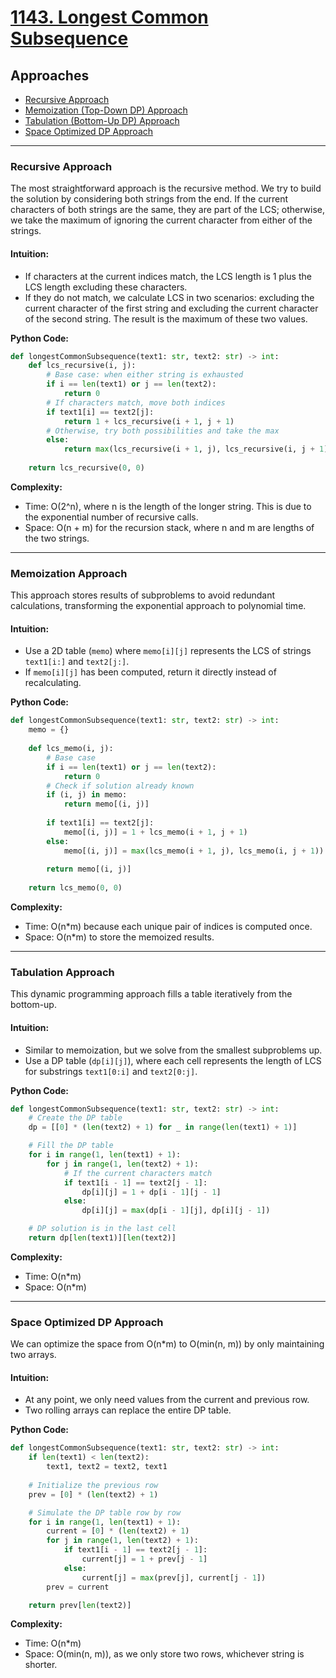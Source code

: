 # [1143. Longest Common Subsequence](https://leetcode.com/problems/longest-common-subsequence/)

## Approaches
- [Recursive Approach](#recursive-approach)
- [Memoization (Top-Down DP) Approach](#memoization-approach)
- [Tabulation (Bottom-Up DP) Approach](#tabulation-approach)
- [Space Optimized DP Approach](#space-optimized-dp-approach)

---

### Recursive Approach

The most straightforward approach is the recursive method. We try to build the solution by considering both strings from the end. If the current characters of both strings are the same, they are part of the LCS; otherwise, we take the maximum of ignoring the current character from either of the strings.

#### Intuition:
- If characters at the current indices match, the LCS length is 1 plus the LCS length excluding these characters.
- If they do not match, we calculate LCS in two scenarios: excluding the current character of the first string and excluding the current character of the second string. The result is the maximum of these two values.

**Python Code:**

```python
def longestCommonSubsequence(text1: str, text2: str) -> int:
    def lcs_recursive(i, j):
        # Base case: when either string is exhausted
        if i == len(text1) or j == len(text2):
            return 0
        # If characters match, move both indices
        if text1[i] == text2[j]:
            return 1 + lcs_recursive(i + 1, j + 1)
        # Otherwise, try both possibilities and take the max
        else:
            return max(lcs_recursive(i + 1, j), lcs_recursive(i, j + 1))
    
    return lcs_recursive(0, 0)
```

**Complexity:**
- Time: O(2^n), where n is the length of the longer string. This is due to the exponential number of recursive calls.
- Space: O(n + m) for the recursion stack, where n and m are lengths of the two strings.

---

### Memoization Approach

This approach stores results of subproblems to avoid redundant calculations, transforming the exponential approach to polynomial time.

#### Intuition:
- Use a 2D table (`memo`) where `memo[i][j]` represents the LCS of strings `text1[i:]` and `text2[j:]`.
- If `memo[i][j]` has been computed, return it directly instead of recalculating.

**Python Code:**

```python
def longestCommonSubsequence(text1: str, text2: str) -> int:
    memo = {}
    
    def lcs_memo(i, j):
        # Base case
        if i == len(text1) or j == len(text2):
            return 0
        # Check if solution already known
        if (i, j) in memo:
            return memo[(i, j)]
        
        if text1[i] == text2[j]:
            memo[(i, j)] = 1 + lcs_memo(i + 1, j + 1)
        else:
            memo[(i, j)] = max(lcs_memo(i + 1, j), lcs_memo(i, j + 1))
        
        return memo[(i, j)]
    
    return lcs_memo(0, 0)
```

**Complexity:**
- Time: O(n*m) because each unique pair of indices is computed once.
- Space: O(n*m) to store the memoized results.

---

### Tabulation Approach

This dynamic programming approach fills a table iteratively from the bottom-up.

#### Intuition:
- Similar to memoization, but we solve from the smallest subproblems up.
- Use a DP table (`dp[i][j]`), where each cell represents the length of LCS for substrings `text1[0:i]` and `text2[0:j]`.

**Python Code:**

```python
def longestCommonSubsequence(text1: str, text2: str) -> int:
    # Create the DP table
    dp = [[0] * (len(text2) + 1) for _ in range(len(text1) + 1)]

    # Fill the DP table
    for i in range(1, len(text1) + 1):
        for j in range(1, len(text2) + 1):
            # If the current characters match
            if text1[i - 1] == text2[j - 1]:
                dp[i][j] = 1 + dp[i - 1][j - 1]
            else:
                dp[i][j] = max(dp[i - 1][j], dp[i][j - 1])

    # DP solution is in the last cell
    return dp[len(text1)][len(text2)]
```

**Complexity:**
- Time: O(n*m)
- Space: O(n*m)

---

### Space Optimized DP Approach

We can optimize the space from O(n*m) to O(min(n, m)) by only maintaining two arrays.

#### Intuition:
- At any point, we only need values from the current and previous row. 
- Two rolling arrays can replace the entire DP table.

**Python Code:**

```python
def longestCommonSubsequence(text1: str, text2: str) -> int:
    if len(text1) < len(text2):
        text1, text2 = text2, text1
    
    # Initialize the previous row
    prev = [0] * (len(text2) + 1)

    # Simulate the DP table row by row
    for i in range(1, len(text1) + 1):
        current = [0] * (len(text2) + 1)
        for j in range(1, len(text2) + 1):
            if text1[i - 1] == text2[j - 1]:
                current[j] = 1 + prev[j - 1]
            else:
                current[j] = max(prev[j], current[j - 1])
        prev = current

    return prev[len(text2)]
```

**Complexity:**
- Time: O(n*m)
- Space: O(min(n, m)), as we only store two rows, whichever string is shorter.

